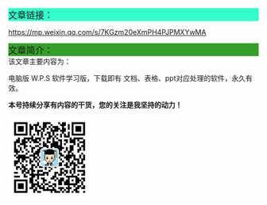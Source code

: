 <div style="background-color:#33ffcc;font-size:18px">文章链接：</div>

<a href="https://mp.weixin.qq.com/s/7KGzm20eXmPH4PJPMXYwMA" target="_blank" >https://mp.weixin.qq.com/s/7KGzm20eXmPH4PJPMXYwMA</a>



<div style="background-color:RGB(52,160,40);font-size:18px">文章简介：</div>
该文章主要内容为：

电脑版 W.P.S 软件学习版，下载即有 文档、表格、ppt对应处理的软件，永久有效。





**本号持续分享有内容的干货，您的关注是我坚持的动力！**

<img src="./../../../_assets/clip_image002.jpg" style="width:33%;" />